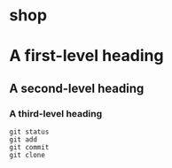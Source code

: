 # shop
# A first-level heading
## A second-level heading
### A third-level heading

```
git status
git add
git commit
git clone
```
